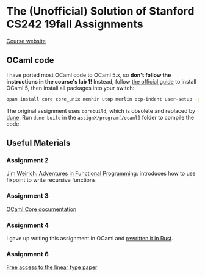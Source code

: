 # The (Unofficial) Solution of Stanford CS242 19fall Assignments

[Course website](https://stanford-cs242.github.io/f19/)

## OCaml code

I have ported most OCaml code to OCaml 5.x, so **don't follow the instructions in the course's lab 1!** Instead, follow [the official guide](https://ocaml.org/docs/installing-ocaml) to install OCaml 5, then install all packages into your switch:
```sh
opam install core core_unix menhir utop merlin ocp-indent user-setup -y
```

The original assignment uses `corebuild`, which is obsolete and replaced by [dune](https://ocaml.org/p/dune/latest). Run `dune build` in the `assignX/program[/ocaml]` folder to compile the code.

## Useful Materials

### Assignment 2

[Jim Weirich: Adventures in Functional Programming](https://vimeo.com/45140590): introduces how to use fixpoint to write recursive functions

### Assignment 3

[OCaml Core documentation](https://ocaml.org/p/core/latest/doc/index.html)

### Assignment 4

I gave up writing this assignment in OCaml and [rewritten it in Rust](https://github.com/heanyang1/interpreter).

### Assignment 6

[Free access to the linear type paper](https://citeseerx.ist.psu.edu/document?repid=rep1&type=pdf&doi=24c850390fba27fc6f3241cb34ce7bc6f3765627)
